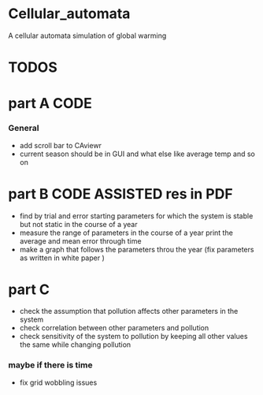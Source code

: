 # Cellular_automata
A cellular automata simulation of global warming 

# TODOS 
# part A CODE
### General
- add scroll bar to CAviewr
- current season should be in GUI and what else like average temp and so on 

# part  B CODE ASSISTED res in PDF

- find by trial and error starting parameters for which the system is stable but not static in the course of a year 
- measure the range of parameters in the course of a year print the average and mean error through time
- make a graph that follows the parameters throu the year (fix parameters as written in white paper )

# part C 
- check the assumption that pollution affects other parameters in the system 
- check correlation between other parameters and pollution 
- check sensitivity of the system to pollution by keeping all other values the same while changing pollution

### maybe if there is time 
- fix grid wobbling issues 
